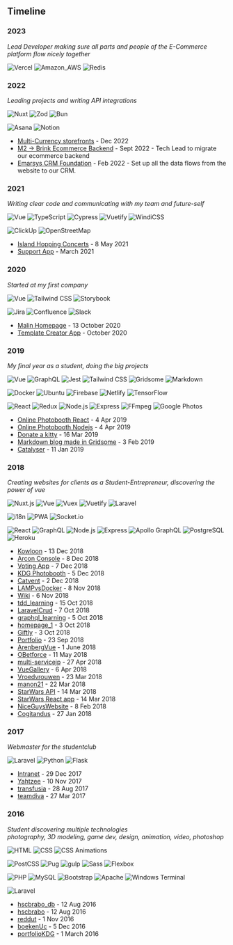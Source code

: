 ## Timeline

### 2023
_Lead Developer making sure all parts and people of the E-Commerce platform flow nicely together_

<p>
  <img alt="Vercel" src="https://img.shields.io/badge/Vercel-000000?style=for-the-badge&logo=vercel&logoColor=white"/>
  <img alt="Amazon_AWS" src="https://img.shields.io/badge/Amazon_AWS-FF9900?style=for-the-badge&logo=amazonaws&logoColor=white"/>
  <img alt="Redis" src="https://img.shields.io/badge/redis-%23DD0031.svg?&style=for-the-badge&logo=redis&logoColor=white"/>
</p>

### 2022
_Leading projects and writing API integrations_

<p>
  <img alt="Nuxt" src="https://img.shields.io/badge/Nuxt-002E3B?style=for-the-badge&logo=nuxtdotjs&logoColor=#00DC82"/>
  <img alt="Zod" src="https://img.shields.io/badge/-Zod-%233068B7?style=for-the-badge"/>
  <img alt="Bun" src="https://img.shields.io/badge/Bun-%23000000.svg?style=for-the-badge&logo=bun&logoColor=white"/>
</p>

<p>
  <img alt="Asana" src="https://img.shields.io/badge/-Asana-f06a6a?style=for-the-badge"/>
  <img alt="Notion" src="https://img.shields.io/badge/Notion-%23000000.svg?style=for-the-badge&logo=notion&logoColor=white"/>
</p>

- [Multi-Currency storefronts](https://perjor.notion.site/Multi-Currency-storefronts-0ac5943f24a64309ab951adf2096f94f) - Dec 2022
- [M2 → Brink Ecommerce Backend](https://perjor.notion.site/Brink-Adyen-Sessions-Checkout-flow-0c77c3dc81c1414cbff93fbc317d4591) - Sept 2022 - Tech Lead to migrate our ecommerce backend
- [Emarsys CRM Foundation](https://perjor.notion.site/Emarsys-CRM-Data-Foundation-fda3f426c1de4c0caf1a560e2728e850) - Feb 2022 - Set up all the data flows from the website to our CRM.

### 2021
_Writing clear code and communicating with my team and future-self_

<p>
  <img alt="Vue" src="https://img.shields.io/badge/-Vue%203-4FC08D?logo=vue-dot-js&logoColor=white&style=for-the-badge"/>
  <img alt="TypeScript" src="https://img.shields.io/badge/-TypeScript-3178C6?logo=TypeScript&logoColor=white&style=for-the-badge"/>
  <img alt="Cypress" src="https://img.shields.io/badge/-Cypress-17202C?logo=cypress&logoColor=white&style=for-the-badge"/>
  <img alt="Vuetify" src="https://img.shields.io/badge/-Vuetify-1867C0?logo=Vuetify&logoColor=white&style=for-the-badge"/>
  <img alt="WindiCSS" src="https://img.shields.io/badge/windicss-48B0F1.svg?style=for-the-badge&logo=windi-css&logoColor=white"/>
</p>

<p>
  <img alt="ClickUp" src="https://img.shields.io/badge/-ClickUp-7B68EE?logo=ClickUp&logoColor=white&style=for-the-badge"/>
  <img alt="OpenStreetMap" src="https://img.shields.io/badge/-OpenStreetMap-7EBC6F?logo=OpenStreetMap&logoColor=white&style=for-the-badge"/>
</p>

- [Island Hopping Concerts](https://github.com/jordypereira/malin-project-island-hopping) - 8 May 2021
- [Support App](https://www.notion.so/perjor/B-da-Support-c8c40021898148cdad2e79cbfe83d926) - March 2021

### 2020
_Started at my first company_

<p>
  <img alt="Vue" src="https://img.shields.io/badge/-Vue-4FC08D?logo=vue-dot-js&logoColor=white&style=for-the-badge"/>
  <img alt="Tailwind CSS" src="https://img.shields.io/badge/-TailwindCSS-38B2AC?logo=tailwind-css&logoColor=white&style=for-the-badge"/>
  <img alt="Storybook" src="https://img.shields.io/badge/-Storybook-FF4785?logo=storybook&logoColor=white&style=for-the-badge"/>
</p>

<p>
  <img alt="Jira" src="https://img.shields.io/badge/-Jira-0052CC?logo=Jira&logoColor=white&style=for-the-badge"/>
  <img alt="Confluence" src="https://img.shields.io/badge/-Confluence-172B4D?logo=Confluence&logoColor=white&style=for-the-badge"/>
  <img alt="Slack" src="https://img.shields.io/badge/-Slack-4A154B?logo=Slack&logoColor=white&style=for-the-badge"/>
</p>

- [Malin Homepage](https://github.com/jordypereira/malin-first-website) - 13 October 2020
- [Template Creator App](https://perjor.notion.site/Template-Creator-with-dragging-tags-c919d23acffc49bd865a660215a81996) - October 2020

### 2019

_My final year as a student, doing the big projects_

<p>
  <img alt="Vue" src="https://img.shields.io/badge/-Vue-4FC08D?logo=vue-dot-js&logoColor=white&style=for-the-badge"/>
  <img alt="GraphQL" src="https://img.shields.io/badge/-GraphQL-E434AA?logo=graphql&logoColor=white&style=for-the-badge"/>
  <img alt="Jest" src="https://img.shields.io/badge/-Jest-C21325?logo=Jest&logoColor=white&style=for-the-badge"/>
  <img alt="Tailwind CSS" src="https://img.shields.io/badge/-TailwindCSS-38B2AC?logo=tailwind-css&logoColor=white&style=for-the-badge"/>
  <img alt="Gridsome" src="https://img.shields.io/badge/-Gridsome-00A672?logo=Gridsome&logoColor=white&style=for-the-badge"/>
  <img alt="Markdown" src="https://img.shields.io/badge/-Markdown-000000?logo=Markdown&logoColor=white&style=for-the-badge"/>
</p>

<p>
  <img alt="Docker" src="https://img.shields.io/badge/-Docker-2496ED?logo=Docker&logoColor=white&style=for-the-badge"/>
  <img alt="Ubuntu" src="https://img.shields.io/badge/-Ubuntu-E95420?logo=Ubuntu&logoColor=white&style=for-the-badge"/>
  <img alt="Firebase" src="https://img.shields.io/badge/-Firebase-FFCA28?logo=firebase&logoColor=black&style=for-the-badge"/>
  <img alt="Netlify" src="https://img.shields.io/badge/-Netlify-00C7B7?logo=Netlify&logoColor=white&style=for-the-badge"/>
  <img alt="TensorFlow" src="https://img.shields.io/badge/-TensorFlow-FF6F00?logo=TensorFlow&logoColor=white&style=for-the-badge"/>
</p>

<p>
  <img alt="React" src="https://img.shields.io/badge/-React-61DAFB?logo=react&logoColor=black&style=for-the-badge"/>
  <img alt="Redux" src="https://img.shields.io/badge/-Redux-764ABC?logo=Redux&logoColor=black&style=for-the-badge"/>
  <img alt="Node.js" src="https://img.shields.io/badge/node.js-6DA55F?style=for-the-badge&logo=node.js&logoColor=white">
  <img alt="Express" src="https://img.shields.io/badge/-Express-000000?logo=Express&logoColor=white&style=for-the-badge"/>
  <img alt="FFmpeg" src="https://img.shields.io/badge/-FFmpeg-007808?logo=FFmpeg&logoColor=white&style=for-the-badge"/>
  <img alt="Google Photos" src="https://img.shields.io/badge/-Google%20Photos-4285F4?logo=Google-Photos&logoColor=white&style=for-the-badge"/>
</p>


- [Online Photobooth React](https://github.com/online-photobooth/online-photobooth) - 4 Apr 2019
- [Online Photobooth Nodejs](https://github.com/online-photobooth/Server) - 4 Apr 2019
- [Donate a kitty](https://github.com/jordypereira/manon/tree/master/22) - 16 Mar 2019
- [Markdown blog made in Gridsome](https://github.com/jordypereira/blog.jordypereira.be) - 3 Feb 2019
- [Catalyser](https://github.com/jordypereira/catalyser) - 11 Jan 2019

### 2018

_Creating websites for clients as a Student-Entrepreneur, discovering the power of vue_

<p>
  <img alt="Nuxt.js" src="https://img.shields.io/badge/-Nuxt.js-00C58E?logo=Nuxt-dot-js&logoColor=white&style=for-the-badge">
  <img alt="Vue" src="https://img.shields.io/badge/vuejs-%2335495e.svg?style=for-the-badge&logo=vuedotjs&logoColor=%234FC08D"/>
  <img alt="Vuex" src="https://img.shields.io/badge/-Vuex-4FC08D?logo=vue-dot-js&logoColor=white&style=for-the-badge"/>
  <img alt="Vuetify" src="https://img.shields.io/badge/-Vuetify-1867C0?logo=Vuetify&logoColor=white&style=for-the-badge"/>
  <img alt="Laravel" src="https://img.shields.io/badge/-Laravel-FF2D20?logo=Laravel&logoColor=white&style=for-the-badge"/>
</p>

<p>
  <img alt="i18n" src="https://img.shields.io/badge/-i18n-1F1F1F?logo=Instapaper&logoColor=white&style=for-the-badge">
  <img alt="PWA" src="https://img.shields.io/badge/-PWA-1F1F1F?logo=palo-alto-software&logoColor=white&style=for-the-badge">
  <img alt="Socket.io" src="https://img.shields.io/badge/-Socket.io-010101?logo=Socket-dot-io&logoColor=white&style=for-the-badge">
</p>

<p>
  <img alt="React" src="https://img.shields.io/badge/-React-61DAFB?logo=react&logoColor=black&style=for-the-badge"/>
  <img alt="GraphQL" src="https://img.shields.io/badge/-GraphQL-E434AA?logo=graphql&logoColor=white&style=for-the-badge"/>
  <img alt="Node.js" src="https://img.shields.io/badge/-Node.js-339933?logo=node-dot-js&logoColor=white&style=for-the-badge">
  <img alt="Express" src="https://img.shields.io/badge/-Express-000000?logo=Express&logoColor=white&style=for-the-badge"/>
  <img alt="Apollo GraphQL" src="https://img.shields.io/badge/-Apollo%20GraphQL-311C87?logo=Apollo-GraphQL&logoColor=white&style=for-the-badge"/>
  <img alt="PostgreSQL" src="https://img.shields.io/badge/-PostgreSQL-336791?logo=PostgreSQL&logoColor=white&style=for-the-badge"/>
  <img alt="Heroku" src="https://img.shields.io/badge/-Heroku-430098?logo=Heroku&logoColor=white&style=for-the-badge"/>
</p>


- [Kowloon](https://github.com/jordypereira/kowloon) - 13 Dec 2018
- [Arcon Console](https://github.com/Arcon-web/arcon-platform) - 8 Dec 2018  
- [Voting App](https://github.com/Wunderhack-boys/voting-app) - 7 Dec 2018  
- [KDG Photobooth](https://github.com/KdG-Photobooth/Server) - 5 Dec 2018 
- [Catvent](https://github.com/jordypereira/catvent) - 2 Dec 2018 
- [LAMPvsDocker] - 8 Nov 2018
- [Wiki](https://github.com/jordypereira/wiki) - 6 Nov 2018
- [tdd_learning] - 15 Oct 2018
- [LaravelCrud](https://github.com/jordypereira/Laravel_ContactManager) - 7 Oct 2018
- [graphql_learning] - 5 Oct 2018
- [homepage_1](https://github.com/jordypereira/jordypereira.be) - 3 Oct 2018
- [Giftly] - 3 Oct 2018
- [Portfolio](https://github.com/jordypereira/portfolio.jordypereira.be) - 23 Sep 2018
- [ArenbergVue] - 1 June 2018
- [OBetforce](https://github.com/jordypereira/OBetforce-v1) - 11 May 2018
- [multi-servicejp] - 27 Apr 2018
- [VueGallery] - 6 Apr 2018
- [Vroedvrouwen](https://github.com/jordypereira/Vroedvrouwen) - 23 Mar 2018
- [manon21](https://github.com/jordypereira/manon21) - 22 Mar 2018
- [StarWars API](https://github.com/jordypereira/starwarsApp-API) - 14 Mar 2018
- [StarWars React app](https://github.com/jordypereira/starwarsApp-REACT) - 14 Mar 2018
- [NiceGuysWebsite] - 8 Feb 2018
- [Cogitandus](https://github.com/jordypereira/Cogitandus) - 27 Jan 2018

### 2017

_Webmaster for the studentclub_

<p>
  <img alt="Laravel" src="https://img.shields.io/badge/-Laravel-FF2D20?logo=Laravel&logoColor=white&style=for-the-badge"/>
  <img alt="Python" src="https://img.shields.io/badge/-Python-3776AB?logo=Python&logoColor=white&style=for-the-badge"/>
  <img alt="Flask" src="https://img.shields.io/badge/-Flask-000000?logo=Flask&logoColor=white&style=for-the-badge"/>
</p>

- [Intranet](https://github.com/jordypereira/secu_school) - 29 Dec 2017
- [Yahtzee] - 10 Nov 2017
- [transfusia] - 28 Aug 2017
- [teamdiva] - 27 Mar 2017

### 2016

_Student discovering multiple technologies_  
_photography, 3D modeling, game dev, design, animation, video, photoshop_ 

<p>
  <img alt="HTML" src="https://img.shields.io/badge/-HTML-E34F26?logo=html5&logoColor=white&style=for-the-badge">
  <img alt="CSS" src="https://img.shields.io/badge/-CSS-1572B6?logo=css3&logoColor=white&style=for-the-badge">
  <img alt="CSS Animations" src="https://img.shields.io/badge/-CSS%20Animations-F43059?logo=css-wizardry&logoColor=white&style=for-the-badge">
</p>

<p>
  <img alt="PostCSS" src="https://img.shields.io/badge/-PostCSS-DD3A0A?logo=postcss&logoColor=white&style=for-the-badge">
  <img alt="Pug" src="https://img.shields.io/badge/-Pug-A86454?logo=pug&logoColor=white&style=for-the-badge">
  <img alt="gulp" src="https://img.shields.io/badge/-gulp-CF4647?logo=gulp&logoColor=white&style=for-the-badge">
  <img alt="Sass" src="https://img.shields.io/badge/-Sass-CC6699?logo=Sass&logoColor=white&style=for-the-badge">
  <img alt="Flexbox" src="https://img.shields.io/badge/-Flexbox-1572B6?logo=css3&logoColor=white&style=for-the-badge">
</p>

<p>
  <img alt="PHP" src="https://img.shields.io/badge/-PHP-777BB4?logo=PHP&logoColor=white&style=for-the-badge">
  <img alt="MySQL" src="https://img.shields.io/badge/-MySQL-4479A1?logo=MySQL&logoColor=white&style=for-the-badge">
  <img alt="Bootstrap" src="https://img.shields.io/badge/-Bootstrap-7952B3?logo=Bootstrap&logoColor=white&style=for-the-badge">
  <img alt="Apache" src="https://img.shields.io/badge/-Apache-D22128?logo=Apache&logoColor=white&style=for-the-badge">
  <img alt="Windows Terminal" src="https://img.shields.io/badge/-Terminal-4D4D4D?logo=Windows-Terminal&logoColor=white&style=for-the-badge"/>
</p>

<p>
  <img alt="Laravel" src="https://img.shields.io/badge/-Laravel-FF2D20?logo=Laravel&logoColor=white&style=for-the-badge"/>
</p>

- [hscbrabo_db] - 12 Aug 2016
- [hscbrabo] - 12 Aug 2016
- [reddut] - 1 Nov 2016
- [boekenUc] - 5 Dec 2016
- [portfolioKDG] - 1 March 2016

[multi-servicejp]: https://github.com/jordypereira/multi-servicejp
[LAMPvsDocker]: https://github.com/jordypereira/lampvsdocker
[tdd_learning]: https://github.com/jordypereira/learn_testing
[graphql_learning]: https://github.com/jordypereira/graphql_learning_process

[VueGallery]: https://github.com/jordypereira/VueGallery
[ArenbergVue]: https://github.com/jordypereira/Arenberg-Vue
[manon21]: https://github.com/jordypereira/Cogitandus
[giftly]: https://github.com/jordypereira/giftly
[NiceGuysWebsite]: https://github.com/jordypereira/NiceGuysWebsite
[Yahtzee]: https://github.com/jordypereira/yahtzee

[teamdiva]: https://github.com/jordypereira/teamdiva
[transfusia]: https://github.com/jordypereira/transfusia
[Reddut]: https://github.com/jordypereira/Reddut
[boekenUc]: https://github.com/jordypereira/boeken-uc

[portfolioKDG]: https://github.com/jordypereira/portfolioKDG
[hscbrabo]: https://www.notion.so/perjor/HSC-Brabo-frontend-dc457cd859ed47cdafabb33dec2f55de 
[hscbrabo_db]: https://www.notion.so/perjor/HSC-Brabo-backend-b0f3c6c314ca4543b76a37c55e9d304a
